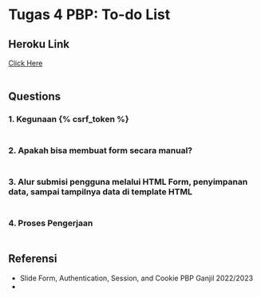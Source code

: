 # Tugas 4 PBP: To-do List

## Heroku Link

[Click Here](https://katalog-app-pbp.herokuapp.com/todolist/)
<br><br>

## Questions

### **1. Kegunaan {% csrf_token %}**<br><br>


### **2. Apakah bisa membuat form secara manual?**<br><br>

### **3. Alur submisi pengguna melalui HTML Form, penyimpanan data, sampai tampilnya data di template HTML**<br><br>

### **4. Proses Pengerjaan**<br><br>


## Referensi
- Slide Form, Authentication, Session, and Cookie PBP Ganjil 2022/2023
- 